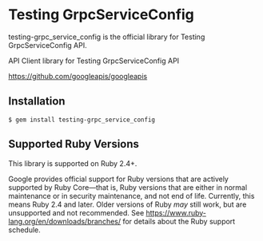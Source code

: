 # Testing GrpcServiceConfig

testing-grpc_service_config is the official library for Testing GrpcServiceConfig API.

API Client library for Testing GrpcServiceConfig API

https://github.com/googleapis/googleapis

## Installation

```
$ gem install testing-grpc_service_config
```

## Supported Ruby Versions

This library is supported on Ruby 2.4+.

Google provides official support for Ruby versions that are actively supported
by Ruby Core—that is, Ruby versions that are either in normal maintenance or
in security maintenance, and not end of life. Currently, this means Ruby 2.4
and later. Older versions of Ruby _may_ still work, but are unsupported and not
recommended. See https://www.ruby-lang.org/en/downloads/branches/ for details
about the Ruby support schedule.
